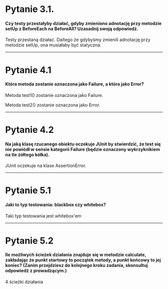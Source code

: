 # Pytanie 3.1. 

#### Czy testy przestałyby działać, gdyby zmieniono adnotację przy metodzie setUp z BeforeEach na BeforeAll? Uzasadnij swoją odpowiedź.

Testy przestaną działać. Daltego że gdybyśmy zmienili adnotację przy metodzie setUp, ona musiałaby być statyczna.

-------------------------------

# Pytanie 4.1

#### Która metoda zostanie oznaczona jako Failure, a która jako Error?

Metoda test1() zostanie oznaczona jako Failure.

Metoda test2() zostanie oznaczona jako Error.

-----------------------------
# Pytanie 4.2

#### Na jaką klasę rzucanego obiektu oczekuje JUnit by stwierdzić, że test się nie powiódł w sensie kategorii Failure (będzie oznaczony wykrzyknikiem na tle żółtego kółka).

JUnit oczekuje na klase AssertionError.

----------------------------------

# Pytanie 5.1

#### Jaki to typ testowania: blackbox czy whitebox?

Taki typ testowania jest whitebox'em

--------------------------------
# Pytanie 5.2

#### Ile możliwych ścieżek działania znajduje się w metodzie calculate, zakładając że punkt startowy to początek metody, a punkt końcowy to jej koniec? (Zanim przejdziesz do kolejnego kroku zadania, skonsultuj odpowiedź z prowadzącym.)

4 ścieżki działania
